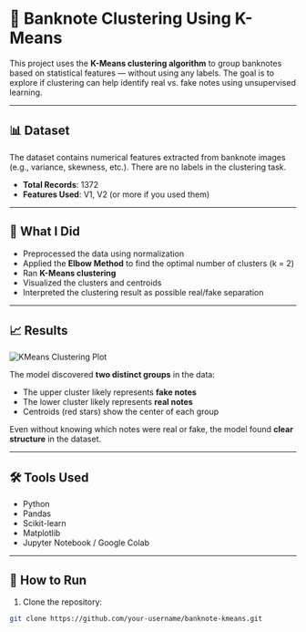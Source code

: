 # 💸 Banknote Clustering Using K-Means

This project uses the **K-Means clustering algorithm** to group banknotes based on statistical features — without using any labels. The goal is to explore if clustering can help identify real vs. fake notes using unsupervised learning.

---

## 📊 Dataset

The dataset contains numerical features extracted from banknote images (e.g., variance, skewness, etc.). There are no labels in the clustering task.

- **Total Records**: 1372
- **Features Used**: V1, V2 (or more if you used them)

---

## 🧠 What I Did

- Preprocessed the data using normalization
- Applied the **Elbow Method** to find the optimal number of clusters (k = 2)
- Ran **K-Means clustering**
- Visualized the clusters and centroids
- Interpreted the clustering result as possible real/fake separation

---

## 📈 Results

![KMeans Clustering Plot](./path-to-your-image.png) <!-- Replace with your actual path -->

The model discovered **two distinct groups** in the data:

- The upper cluster likely represents **fake notes**
- The lower cluster likely represents **real notes**
- Centroids (red stars) show the center of each group

Even without knowing which notes were real or fake, the model found **clear structure** in the dataset.

---

## 🛠️ Tools Used

- Python
- Pandas
- Scikit-learn
- Matplotlib
- Jupyter Notebook / Google Colab

---

## 🔗 How to Run

1. Clone the repository:
```bash
git clone https://github.com/your-username/banknote-kmeans.git
